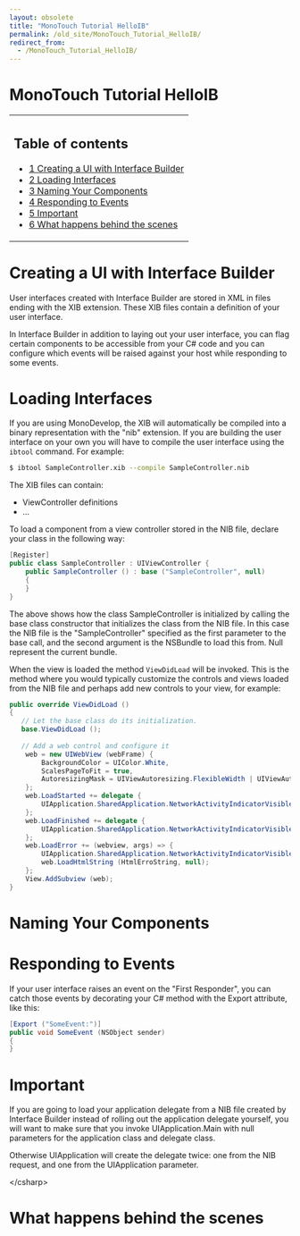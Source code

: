 ```yaml
---
layout: obsolete
title: "MonoTouch Tutorial HelloIB"
permalink: /old_site/MonoTouch_Tutorial_HelloIB/
redirect_from:
  - /MonoTouch_Tutorial_HelloIB/
---
```


MonoTouch Tutorial HelloIB
==========================

<table>
<col width="100%" />
<tbody>
<tr class="odd">
<td align="left"><h2>Table of contents</h2>
<ul>
<li><a href="#Creating_a_UI_with_Interface_Builder">1 Creating a UI with Interface Builder</a></li>
<li><a href="#Loading_Interfaces">2 Loading Interfaces</a></li>
<li><a href="#Naming_Your_Components">3 Naming Your Components</a></li>
<li><a href="#Responding_to_Events">4 Responding to Events</a></li>
<li><a href="#Important">5 Important</a></li>
<li><a href="#What_happens_behind_the_scenes">6 What happens behind the scenes</a></li>
</ul></td>
</tr>
</tbody>
</table>

Creating a UI with Interface Builder
====================================

User interfaces created with Interface Builder are stored in XML in files ending with the XIB extension. These XIB files contain a definition of your user interface.

In Interface Builder in addition to laying out your user interface, you can flag certain components to be accessible from your C\# code and you can configure which events will be raised against your host while responding to some events.

Loading Interfaces
==================

If you are using MonoDevelop, the XIB will automatically be compiled into a binary representation with the "nib" extension. If you are building the user interface on your own you will have to compile the user interface using the `ibtool` command. For example:

``` bash
$ ibtool SampleController.xib --compile SampleController.nib
```

The XIB files can contain:

-   ViewController definitions
-   ...

To load a component from a view controller stored in the NIB file, declare your class in the following way:

``` csharp
[Register]
public class SampleController : UIViewController {
    public SampleController () : base ("SampleController", null)
    {
    }
}
```

The above shows how the class SampleController is initialized by calling the base class constructor that initializes the class from the NIB file. In this case the NIB file is the "SampleController" specified as the first parameter to the base call, and the second argument is the NSBundle to load this from. Null represent the current bundle.

When the view is loaded the method `ViewDidLoad` will be invoked. This is the method where you would typically customize the controls and views loaded from the NIB file and perhaps add new controls to your view, for example:

``` csharp
public override ViewDidLoad ()
{
   // Let the base class do its initialization.
   base.ViewDidLoad ();
 
   // Add a web control and configure it
    web = new UIWebView (webFrame) {
        BackgroundColor = UIColor.White,
        ScalesPageToFit = true,
        AutoresizingMask = UIViewAutoresizing.FlexibleWidth | UIViewAutoresizing.FlexibleHeight
    };
    web.LoadStarted += delegate {
        UIApplication.SharedApplication.NetworkActivityIndicatorVisible = true;
    };
    web.LoadFinished += delegate {
        UIApplication.SharedApplication.NetworkActivityIndicatorVisible = false;
    };
    web.LoadError += (webview, args) => {
        UIApplication.SharedApplication.NetworkActivityIndicatorVisible = false;
        web.LoadHtmlString (HtmlErroString, null);
    };
    View.AddSubview (web);
}
```

Naming Your Components
======================

Responding to Events
====================

If your user interface raises an event on the "First Responder", you can catch those events by decorating your C\# method with the Export attribute, like this:

``` csharp
[Export ("SomeEvent:")]
public void SomeEvent (NSObject sender)
{
}
```

Important
=========

If you are going to load your application delegate from a NIB file created by Interface Builder instead of rolling out the application delegate yourself, you will want to make sure that you invoke UIApplication.Main with null parameters for the application class and delegate class.

Otherwise UIApplication will create the delegate twice: one from the NIB request, and one from the UIApplication parameter.

\</csharp\>

What happens behind the scenes
==============================


